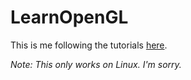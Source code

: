# LearnOpenGL

This is me following the tutorials [here](https://learnopengl.com).

*Note: This only works on Linux. I'm sorry.*
